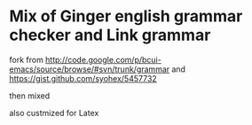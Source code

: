 Mix  of Ginger english grammar checker and Link grammar 
=================
fork from 
http://code.google.com/p/bcui-emacs/source/browse/#svn/trunk/grammar
and
https://gist.github.com/syohex/5457732

then mixed

also custmized for Latex 

